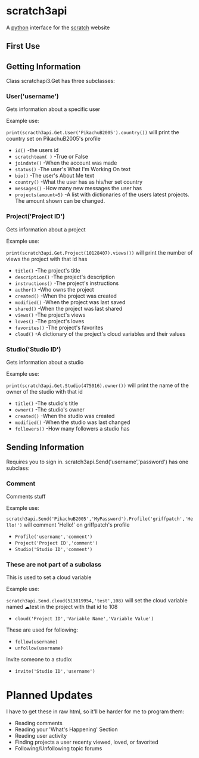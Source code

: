 #  **scratch3api**

A [python](www.python.com) interface for the [scratch](www.scratch.com) website
## First Use

## Getting Information
Class scratchapi3.Get has three subclasses:
### User('username')
Gets information about a specific user

Example use:

`print(scracth3api.Get.User('PikachuB2005').country())` will print the country set on PikachuB2005's profile

* `id()` -the users id
* `scratchteam(
)` -True or False
* `joindate()` -When the account was made
* `status()` -The user's What I'm Working On text
* `bio()` -The user's About Me text
* `country()` -What the user has as his/her set country
* `messages()` -How many new messages the user has
* `projects(amount=5)` -A list with dictionaries of the users latest projects. The amount shown can be changed.
### Project('Project ID')
Gets information about a project

Example use:

`print(scratch3api.Get.Project(10128407).views())` will print the number of views the project with that id has

* `title()` -The project's title
* `description()` -The project's description
* `instructions()` -The project's instructions
* `author()` -Who owns the project
* `created()` -When the project was created
* `modified()` -When the project was last saved
* `shared()` -When the project was last shared
* `views()` -The project's views
* `loves()` -The project's loves
* `favorites()` -The project's favorites
* `cloud()` -A dictionary of the project's cloud variables and their values
### Studio('Studio ID')
Gets information about a studio

Example use:

`print(scratch3api.Get.Studio(475016).owner())` will print the name of the owner of the studio with that id

* `title()` -The studio's title
* `owner()` -The studio's owner
* `created()` -When the studio was created
* `modified()` -When the studio was last changed
* `followers()` -How many followers a studio has
## Sending Information
Requires you to sign in.
scratch3api.Send('username','password') has one subclass:
### Comment
Comments stuff

Example use:

`scratch3api.Send('PikachuB2005','MyPassword').Profile('griffpatch','Hello!')` will comment 'Hello!' on griffpatch's profile

* `Profile('username','comment')`
* `Project('Project ID','comment')`
* `Studio('Studio ID','comment')`
### These are not part of a subclass
This is used to set a cloud variable

Example use:

`scratch3api.Send.cloud(513819954,'test',108)` will set the cloud variable named ☁test in the project with that id to 108

* `cloud('Project ID','Variable Name','Variable Value')`

These are used for following:
* `follow(username)`
* `unfollow(username)`

Invite someone to a studio:
* `invite('Studio ID','username')`

# Planned Updates
I have to get these in raw html, so it'll be harder for me to program them:
* Reading comments
* Reading your 'What's Happening' Section
* Reading user activity
* Finding projects a user recenty viewed, loved, or favorited
* Following/Unfollowing topic forums
